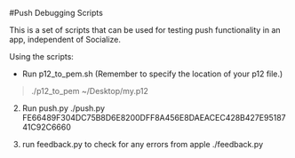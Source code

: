 #Push Debugging Scripts


This is a set of scripts that can be used for testing push functionality in an app,
independent of Socialize.

Using the scripts:

* Run p12_to_pem.sh <p12> (Remember to specify the location of your p12 file.)

> ./p12_to_pem ~/Desktop/my.p12

2) Run push.py <TOKEN>
    ./push.py FE66489F304DC75B8D6E8200DFF8A456E8DAEACEC428B427E9518741C92C6660

3) run feedback.py to check for any errors from apple
    ./feedback.py

